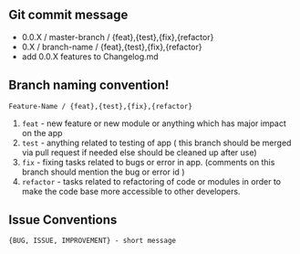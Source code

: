 ## Git commit message

 * 0.0.X / master-branch / {feat},{test},{fix},{refactor}
 * 0.X / branch-name / {feat},{test},{fix},{refactor}
 * add 0.0.X features to Changelog.md

## Branch naming convention!

` Feature-Name / {feat},{test},{fix},{refactor} `

1. `feat` - new feature or new module or anything which has major impact on the app
2. `test` - anything related to testing of app ( this branch should be merged via pull request if needed else should be cleaned up after use)  
3. `fix` - fixing tasks related to bugs or error in app. (comments on this branch should mention the bug or error id )  
4. `refactor` - tasks related to refactoring of code or modules in order to make the code base more accessible to other developers.

## Issue Conventions

`{BUG, ISSUE, IMPROVEMENT} - short message`
